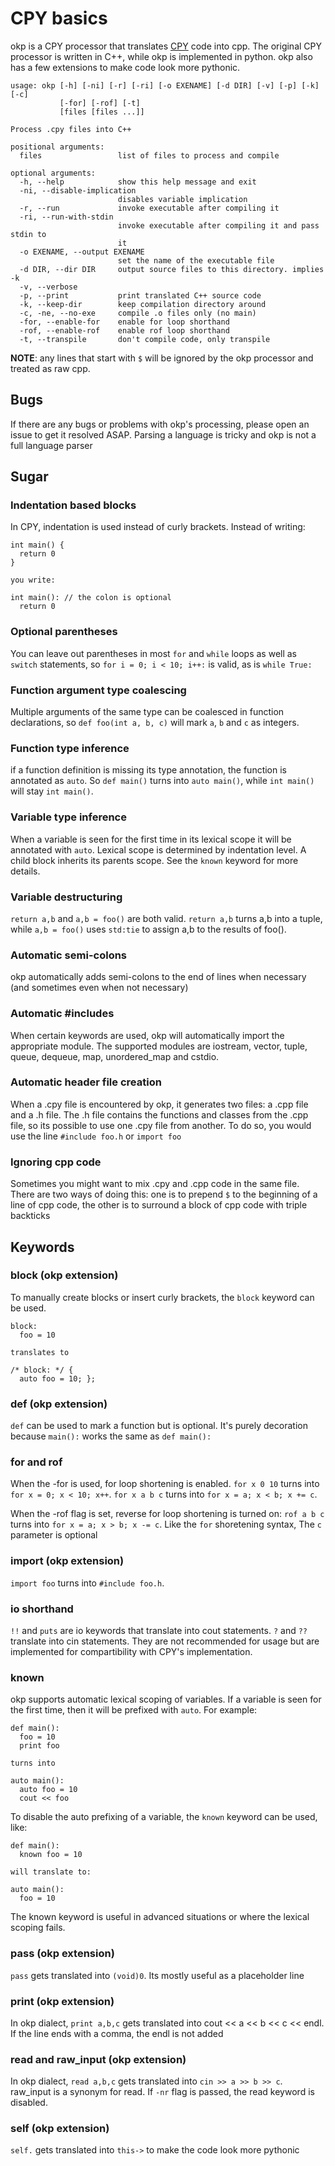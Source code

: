 # CPY basics

okp is a CPY processor that translates [CPY](https://github.com/vrsperanza/CPY)
code into cpp. The original CPY processor is written in C++, while okp is
implemented in python. okp also has a few extensions to make code look more
pythonic.


~~~~~
usage: okp [-h] [-ni] [-r] [-ri] [-o EXENAME] [-d DIR] [-v] [-p] [-k] [-c]
           [-for] [-rof] [-t]
           [files [files ...]]

Process .cpy files into C++

positional arguments:
  files                 list of files to process and compile

optional arguments:
  -h, --help            show this help message and exit
  -ni, --disable-implication
                        disables variable implication
  -r, --run             invoke executable after compiling it
  -ri, --run-with-stdin
                        invoke executable after compiling it and pass stdin to
                        it
  -o EXENAME, --output EXENAME
                        set the name of the executable file
  -d DIR, --dir DIR     output source files to this directory. implies -k
  -v, --verbose
  -p, --print           print translated C++ source code
  -k, --keep-dir        keep compilation directory around
  -c, -ne, --no-exe     compile .o files only (no main)
  -for, --enable-for    enable for loop shorthand
  -rof, --enable-rof    enable rof loop shorthand
  -t, --transpile       don't compile code, only transpile
~~~~~

**NOTE**: any lines that start with `$` will be ignored by the okp processor
and treated as raw cpp.

## Bugs

If there are any bugs or problems with okp's processing, please open an issue
to get it resolved ASAP. Parsing a language is tricky and okp is not a full
language parser


## Sugar

### Indentation based blocks

In CPY, indentation is used instead of curly brackets. Instead of writing:

~~~~~
int main() {
  return 0
}

you write:

int main(): // the colon is optional
  return 0
~~~~~

### Optional parentheses

You can leave out parentheses in most `for` and `while` loops as well as
`switch` statements, so `for i = 0; i < 10; i++:` is valid, as is `while True:`

### Function argument type coalescing

Multiple arguments of the same type can be coalesced in function declarations, so `def foo(int a, b, c)` will mark `a`, `b` and `c` as integers.

### Function type inference

if a function definition is missing its type annotation, the function is annotated as `auto`. So `def main()` turns into `auto main()`, while `int main()` will stay `int main()`.

### Variable type inference

When a variable is seen for the first time in its lexical scope it will be
annotated with `auto`. Lexical scope is determined by indentation level. A
child block inherits its parents scope. See the `known` keyword for more
details.

### Variable destructuring

`return a,b` and `a,b = foo()` are both valid. `return a,b` turns a,b into a tuple, while `a,b = foo()` uses `std:tie` to assign a,b to the results of foo().

### Automatic semi-colons

okp automatically adds semi-colons to the end of lines when necessary (and
sometimes even when not necessary)

### Automatic #includes

When certain keywords are used, okp will automatically import the appropriate
module. The supported modules are iostream, vector, tuple, queue, dequeue, map,
unordered\_map and cstdio.

### Automatic header file creation

When a .cpy file is encountered by okp, it generates two files: a .cpp file and
a .h file. The .h file contains the functions and classes from the .cpp file,
so its possible to use one .cpy file from another. To do so, you would use the
line `#include foo.h` or `import foo`

### Ignoring cpp code

Sometimes you might want to mix .cpy and .cpp code in the same file. There are
two ways of doing this: one is to prepend `$` to the beginning of a line of cpp
code, the other is to surround a block of cpp code with triple backticks

## Keywords

### block (okp extension)

To manually create blocks or insert curly brackets, the `block` keyword can be used.

~~~~~
block:
  foo = 10

translates to

/* block: */ {
  auto foo = 10; };
~~~~~

### def (okp extension)

`def` can be used to mark a function but is optional. It's purely decoration
because `main():` works the same as `def main():`

### for and rof

When the -for is used, for loop shortening is enabled. `for x 0 10` turns into
`for x = 0; x < 10; x++`. `for x a b c` turns into `for x = a; x < b; x += c`.

When the -rof flag is set, reverse for loop shortening is turned on: `rof a b
c` turns into `for x = a; x > b; x -= c`. Like the `for` shoretening syntax,
The `c` parameter is optional

### import (okp extension)

`import foo` turns into `#include foo.h`.

### io shorthand

`!!` and `puts` are io keywords that translate into cout statements.  `?` and
`??` translate into cin statements. They are not recommended for usage but are
implemented for compartibility with CPY's implementation.


### known

okp supports automatic lexical scoping of variables. If a variable is seen for the first time, then it will be prefixed with `auto`. For example:

~~~~~
def main():
  foo = 10
  print foo

turns into

auto main():
  auto foo = 10
  cout << foo
~~~~~

To disable the auto prefixing of a variable, the `known` keyword can be used, like:

~~~~~
def main():
  known foo = 10

will translate to:

auto main():
  foo = 10
~~~~~

The known keyword is useful in advanced situations or where the lexical scoping
fails.

### pass (okp extension)

`pass` gets translated into `(void)0`. Its mostly useful as a placeholder line

### print (okp extension)

In okp dialect, `print a,b,c` gets translated into cout << a << b << c << endl.
If the line ends with a comma, the endl is not added

### read and raw_input (okp extension)

In okp dialect, `read a,b,c` gets translated into `cin >> a >> b >> c`.
raw\_input is a synonym for read. If `-nr` flag is passed, the read keyword is
disabled.

### self (okp extension)

`self.` gets translated into `this->` to make the code look more pythonic
